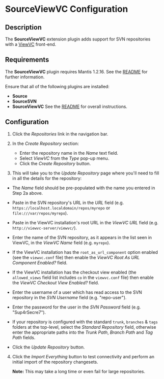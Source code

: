 # SourceViewVC Configuration

## Description

The **SourceViewVC** extension plugin adds support for SVN repositories
with a [ViewVC](http://www.viewvc.org/) front-end.

## Requirements

The **SourceViewVC** plugin requires Mantis 1.2.16. See the
[README](../README.md#requirements) for further information.

Ensure that all of the following plugins are installed:
* **Source**
* **SourceSVN**
* **SourceViewVC**
See the [README](../README.md#installation) for overall instructions.

## Configuration

1. Click the *Repositories* link in the navigation bar.

2. In the *Create Repository* section:

   - Enter the repository name in the *Name* text field.
   - Select *ViewVC* from the *Type* pop-up menu.
   - Click the *Create Repository* button.

3.  This will take you to the *Update Repository* page where you'll need to fill
    in all the details for the repository:

   - The *Name* field should be pre-populated with the name you entered in Step
     2a above.

   - Paste in the SVN repository's URL in the *URL* field
     (e.g. `https://localhost.localdomain/repos/myrepo` or
      `file:///var/repos/myrepo`).

   - Paste in the ViewVC installation's root URL in the *ViewVC URL* field
     (e.g. `http://viewvc-server/viewvc/`).

   - Enter the name of the SVN repository, as it appears in the list seen in
     ViewVC, in the *ViewVC Name* field
     (e.g. `myrepo`).

   - If the ViewVC installation has the `root_as_url_component` option enabled
     (see the `viewvc.conf` file) then enable the *ViewVC Root As URL Component
     Enabled?* field.

   - If the ViewVC installation has the checkout view enabled (the
     `allowed_views` field list includes `co` in the `viewvc.conf` file) then
     enable the *ViewVC Checkout View Enabled?* field.

   - Enter the username of a user which has read access to the SVN repository in
     the *SVN Username* field (e.g. "repo-user").

   - Enter the password for the user in the *SVN Password* field
     (e.g. "Sup4rSecre7").

   - If your repository is configured with the standard `trunk`, `branches` &
     `tags` folders at the top-level, select the *Standard Repository* field,
     otherwise enter the appropriate paths into the *Trunk Path*, *Branch Path*
     and *Tag Path* fields.

   - Click the *Update Repository* button.

4.  Click the *Import Everything* button to test connectivity and perform an
    initial import of the repository changesets.

    **Note:** This may take a long time or even fail for large repositories.
